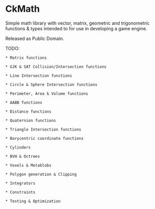 CkMath
======

Simple math library with vector, matrix, geometric and trigonometric functions & types intended
to for use in developing a game engine.

Released as Public Domain.

TODO:

	* Matrix functions
	
	* GJK & SAT Collision/Intersection functions
	
	* Line Intersection functions
	
	* Circle & Sphere Intersection functions
	
	* Perimeter, Area & Volume functions
	
	* AABB functions
	
	* Distance functions
	
	* Quaternion functions
	
	* Triangle Intersection functions
	
	* Barycentric coordinate functions
	
	* Cylinders
	
	* BVH & Octrees
	
	* Voxels & Metablobs
	
	* Polygon generation & Clipping
	
	* Integrators
	
	* Constraints
	
	* Testing & Optimization
